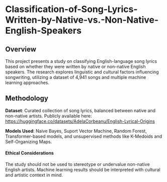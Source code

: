 # Classification-of-Song-Lyrics-Written-by-Native-vs.-Non-Native-English-Speakers

## Overview
This project presents a study on classifying English-language song lyrics based on whether they were written by native or non-native English speakers. The research explores linguistic and cultural factors influencing songwriting, utilizing a dataset of 4,941 songs and multiple machine learning approaches.

## Methodology
**Dataset**: Curated collection of song lyrics, balanced between native and non-native artists. Publicly available here: https://huggingface.co/datasets/AdelaCorbeanu/English-Lyrical-Origins 

**Models Used**: Naive Bayes, Suport Vector Machine, Random Forest, Transformer-based models, and unsupervised methods like K-Medoids and Self-Organizing Maps.

#### Ethical Considerations
The study should not be used to stereotype or undervalue non-native English artists.
Machine learning results should be interpreted with cultural and artistic context in mind.
